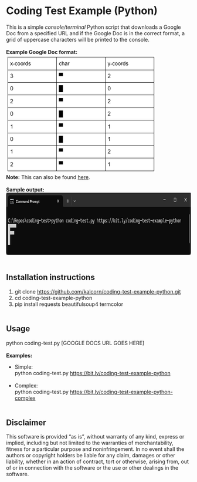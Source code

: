 # Coding Test Example (Python)
This is a simple *_console/terminal_* Python script that downloads a Google Doc from a specified URL and if the Google Doc is in the correct format, a grid of uppercase characters will be printed to the console.
<br/><br/>
**Example Google Doc format:**<br/>
<img src="images/coding-test-example-doc.png" alt="Example Document" width="408" height="321">
<br/>
**Note:** This can also be found <a href="https://bit.ly/coding-test-example-python" target="_blank" >here</a>.
<br/><br/>
**Sample output:**<br/>
<img src="images/coding-test-sample-output.png" alt="Sample Output" width="806" height="169">
<br/><br/>

## Installation instructions
1. git clone https://github.com/kalcorn/coding-test-example-python.git
2. cd coding-test-example-python
3. pip install requests beautifulsoup4 termcolor
<br/><br/>

## Usage
python coding-test.py [GOOGLE DOCS URL GOES HERE]
<br/><br/>
**Examples:**
<br/>
- Simple:<br/>
python coding-test.py https://bit.ly/coding-test-example-python
<br/><br/>
- Complex:<br/>
python coding-test.py https://bit.ly/coding-test-example-python-complex
<br/><br/>

## Disclaimer
This software is provided “as is”, without warranty of any kind, express or implied, including but not limited to the warranties of merchantability, fitness for a particular purpose and noninfringement. In no event shall the authors or copyright holders be liable for any claim, damages or other liability, whether in an action of contract, tort or otherwise, arising from, out of or in connection with the software or the use or other dealings in the software.